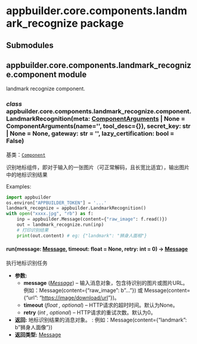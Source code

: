 # appbuilder.core.components.landmark_recognize package

## Submodules

## appbuilder.core.components.landmark_recognize.component module

landmark recognize component.

### *class* appbuilder.core.components.landmark_recognize.component.LandmarkRecognition(meta: [ComponentArguments](appbuilder.core.md#appbuilder.core.component.ComponentArguments) | None = ComponentArguments(name='', tool_desc={}), secret_key: str | None = None, gateway: str = '', lazy_certification: bool = False)

基类：[`Component`](appbuilder.core.md#appbuilder.core.component.Component)

识别地标组件，即对于输入的一张图片（可正常解码，且长宽比适宜），输出图片中的地标识别结果

Examples:

```python
import appbuilder
os.environ["APPBUILDER_TOKEN"] = '...'
landmark_recognize = appbuilder.LandmarkRecognition()
with open("xxxx.jpg", "rb") as f:
    inp = appbuilder.Message(content={"raw_image": f.read()})
    out = landmark_recognize.run(inp)
    # 打印识别结果
    print(out.content) # eg: {"landmark": "狮身人面相"}
```

#### run(message: [Message](appbuilder.core.md#appbuilder.core.message.Message), timeout: float = None, retry: int = 0) → [Message](appbuilder.core.md#appbuilder.core.message.Message)

执行地标识别任务

* **参数:**
  * **message** ([*Message*](appbuilder.core.md#appbuilder.core.message.Message)) – 输入消息对象，包含待识别的图片或图片URL。
    例如：Message(content={“raw_image”: b”…”}) 或 Message(content={“url”: “[https://image/download/url](https://image/download/url)”})。
  * **timeout** (*float* *,* *optional*) – HTTP请求的超时时间。默认为None。
  * **retry** (*int* *,* *optional*) – HTTP请求的重试次数。默认为0。
* **返回:**
  地标识别结果的消息对象。
  : 例如：Message(content={“landmark”: b”狮身人面像”})
* **返回类型:**
  [Message](appbuilder.core.md#appbuilder.core.message.Message)
